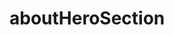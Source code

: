 <!-- generated by markdown-notes-tree -->

# aboutHeroSection

<!-- optional markdown-notes-tree directory description starts here -->

<!-- optional markdown-notes-tree directory description ends here -->


